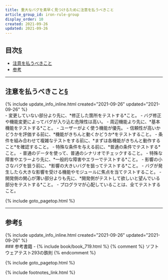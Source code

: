 ```yaml
---
title: 重大なバグを素早く見つけるために注意を払うべきこと
article_group_id: iron-rule-group
display_order: 10
created: 2021-09-26
updated: 2021-09-26
---
```


## <a name="index">目次</a><a class="heading-anchor-permalink" href="#目次">§</a>

<ul id="index_ul">
<li><a href="#注意を払うべきこと">注意を払うべきこと</a></li>
<li><a href="#参考">参考</a></li>
</ul>

* * *
## <a name="注意を払うべきこと">注意を払うべきこと</a><a class="heading-anchor-permalink" href="#注意を払うべきこと">§</a>
<div class="chapter-updated">{% include update_info_inline.html created="2021-09-26" updated="2021-09-26" %}</div>
- 変更していない部分より先に、*修正した箇所をテストする*こと。
  - バグ修正や機能変更によってバグが入り込む危険性は高い。
- 周辺機能より先に、*基本機能をテストする*こと。
  - ユーザーがよく使う機能が優先。
- 信頼性が高いかどうかを評価する前に、*機能がきちんと動くかどうか*をテストすること。
- 条件を組み合わせて複雑なテストをする前に、*まずは各機能がきちんと動作すること*を確認すること。
- 特殊な条件を与える前に、*普通の条件でテストする*こと。
  - 普通のデータを使って、普通のシナリオでチェックすること。
- 特殊な障害やエラーより先に、*一般的な障害やエラーでテストする*こと。
- 影響の小さなバグを狙う前に、*影響の大きいバグを狙ってテストする*こと。
  - バグが発生したら大きな影響を受ける機能やモジュールに焦点を当てテストすること。
- 開発側の関心が薄い部分よりも先に、*開発側がテストして欲しいと望んでいる部分をテストする*こと。
  - プログラマが心配していることは、全てテストすること。

{% include goto_pagetop.html %}

* * *
## <a name="参考">参考</a><a class="heading-anchor-permalink" href="#参考">§</a>
<div class="chapter-updated">{% include update_info_inline.html created="2021-09-26" updated="2021-09-26" %}</div>
### 参考書籍
- {% include book/book_719.html %} {% comment %} ソフトウェアテスト293の鉄則 {% endcomment %}

{% include goto_pagetop.html %}

{% include footnotes_link.html %}
